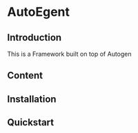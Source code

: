 # AutoEgent

## Introduction
This is a Framework built on top of Autogen

## Content

## Installation

## Quickstart

